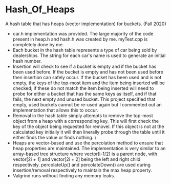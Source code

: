 # Hash_Of_Heaps
A hash table that has heaps (vector implementation) for buckets. (Fall 2020)
* car.h implementation was provided. The large majority of the code present in heap.h and hash.h was created by me. myTest.cpp is completely done by me.
* Each bucket in the hash table represents a type of car being sold by dealerships. The string for each car's name is used to generate an initial hash number. 
* Insertion will check to see if a bucket is empty and if the bucket has been used before. If the bucket is empty and has not been used before then insertion can safely occur. If the bucket has been used and is not empty, the keys of the top-most item and the item being inserted will be checked; if these do not match the item being inserted will need to probe for either a bucket that has the same keys as itself, and if that fails, the next empty and unused bucket. This project specified that empty, used buckets cannot be re-used again but I commented out an implementation that allows this to occur. 
* Removal in the hash table simply attempts to remove the top-most object from a heap with a corresponding key. This will first check the key of the object being requested for removel. If this object is not at the calculated key initially it will then linerally probe through the table until it either finds the value or finds nothing. \
* Heaps are vector-based and use the percolation method to ensure that heap properties are maintained. The implementation is very similar to an array-based tree structure where vector[i-1/2] is a parent node, with vector[2i + 1] and vector[2i + 2] being the left and right child respectively. percolateUp() and percolateDown() are used during insertion/removal respectively to maintain the max heap property.
* Valgrind runs without finding any memory leaks. 
